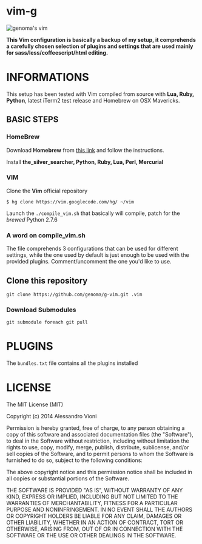 vim-g
=====

![genoma's vim](screen.png)

**This Vim configuration is basically a backup of my setup, it comprehends a carefully chosen selection of plugins and settings that are used mainly for sass/less/coffeescript/html editing.**

# INFORMATIONS

This setup has been tested with Vim compiled from source with **Lua, Ruby, Python**, latest iTerm2 test release and Homebrew on OSX Mavericks.

## BASIC STEPS

### HomeBrew
Download **Homebrew** from [this link](http://brew.sh/) and follow the instructions.

Install **the_silver_searcher, Python, Ruby, Lua, Perl, Mercurial**

### VIM
Clone the **Vim** official repository

`$ hg clone https://vim.googlecode.com/hg/ ~/vim`

Launch the `./compile_vim.sh` that basically will compile, patch for the _brewed_ Python 2.7.6

### A word on compile_vim.sh

The file comprehends 3 configurations that can be used for different settings, while the one used by default is just enough to be used with the provided plugins. Comment/uncomment the one you'd like to use.

## Clone this repository

`git clone https://github.com/genoma/g-vim.git .vim`

### Download Submodules

`git submodule foreach git pull`

# PLUGINS

The `bundles.txt` file contains all the plugins installed

# LICENSE
The MIT License (MIT)

Copyright (c) 2014 Alessandro Vioni

Permission is hereby granted, free of charge, to any person obtaining a copy of
this software and associated documentation files (the "Software"), to deal in
the Software without restriction, including without limitation the rights to
use, copy, modify, merge, publish, distribute, sublicense, and/or sell copies of
the Software, and to permit persons to whom the Software is furnished to do so,
subject to the following conditions:

The above copyright notice and this permission notice shall be included in all
copies or substantial portions of the Software.

THE SOFTWARE IS PROVIDED "AS IS", WITHOUT WARRANTY OF ANY KIND, EXPRESS OR
IMPLIED, INCLUDING BUT NOT LIMITED TO THE WARRANTIES OF MERCHANTABILITY, FITNESS
FOR A PARTICULAR PURPOSE AND NONINFRINGEMENT. IN NO EVENT SHALL THE AUTHORS OR
COPYRIGHT HOLDERS BE LIABLE FOR ANY CLAIM, DAMAGES OR OTHER LIABILITY, WHETHER
IN AN ACTION OF CONTRACT, TORT OR OTHERWISE, ARISING FROM, OUT OF OR IN
CONNECTION WITH THE SOFTWARE OR THE USE OR OTHER DEALINGS IN THE SOFTWARE.
